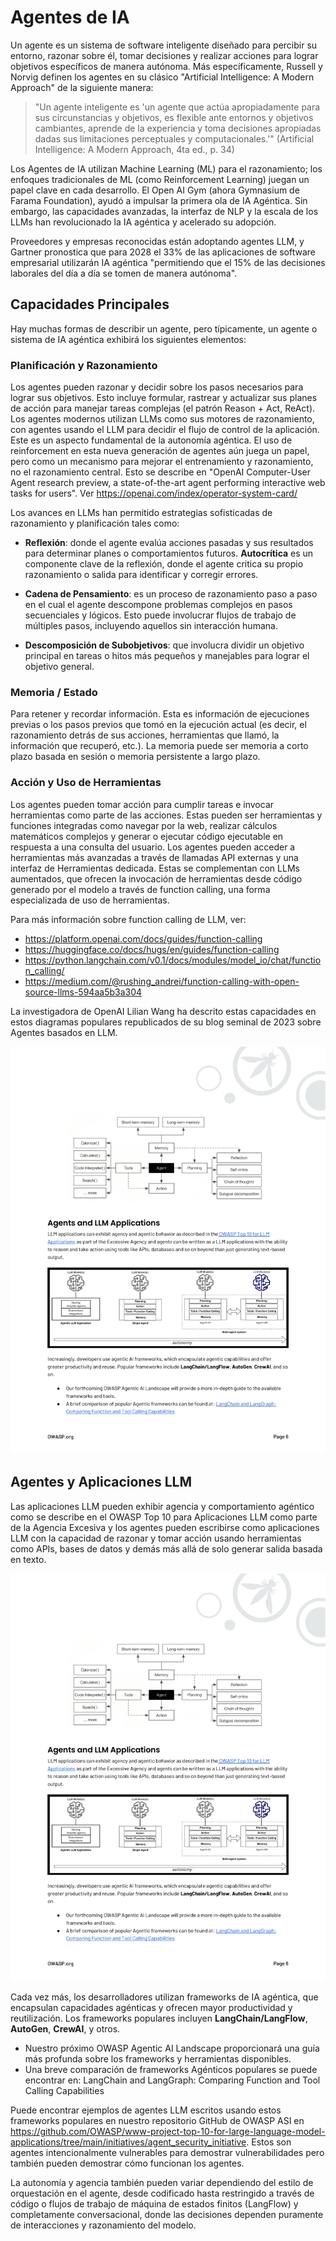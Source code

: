 # Agentes de IA

Un agente es un sistema de software inteligente diseñado para percibir su entorno, razonar sobre él, tomar decisiones y realizar acciones para lograr objetivos específicos de manera autónoma. Más específicamente, Russell y Norvig definen los agentes en su clásico "Artificial Intelligence: A Modern Approach" de la siguiente manera:

> "Un agente inteligente es 'un agente que actúa apropiadamente para sus circunstancias y objetivos, es flexible ante entornos y objetivos cambiantes, aprende de la experiencia y toma decisiones apropiadas dadas sus limitaciones perceptuales y computacionales.'" (Artificial Intelligence: A Modern Approach, 4ta ed., p. 34)

Los Agentes de IA utilizan Machine Learning (ML) para el razonamiento; los enfoques tradicionales de ML (como Reinforcement Learning) juegan un papel clave en cada desarrollo. El Open AI Gym (ahora Gymnasium de Farama Foundation), ayudó a impulsar la primera ola de IA Agéntica. Sin embargo, las capacidades avanzadas, la interfaz de NLP y la escala de los LLMs han revolucionado la IA agéntica y acelerado su adopción.

Proveedores y empresas reconocidas están adoptando agentes LLM, y Gartner pronostica que para 2028 el 33% de las aplicaciones de software empresarial utilizarán IA agéntica "permitiendo que el 15% de las decisiones laborales del día a día se tomen de manera autónoma".

## Capacidades Principales

Hay muchas formas de describir un agente, pero típicamente, un agente o sistema de IA agéntica exhibirá los siguientes elementos:

### Planificación y Razonamiento

Los agentes pueden razonar y decidir sobre los pasos necesarios para lograr sus objetivos. Esto incluye formular, rastrear y actualizar sus planes de acción para manejar tareas complejas (el patrón Reason + Act, ReAct). Los agentes modernos utilizan LLMs como sus motores de razonamiento, con agentes usando el LLM para decidir el flujo de control de la aplicación. Este es un aspecto fundamental de la autonomía agéntica. El uso de reinforcement en esta nueva generación de agentes aún juega un papel, pero como un mecanismo para mejorar el entrenamiento y razonamiento, no el razonamiento central. Esto se describe en "OpenAI Computer-User Agent research preview, a state-of-the-art agent performing interactive web tasks for users". Ver https://openai.com/index/operator-system-card/

Los avances en LLMs han permitido estrategias sofisticadas de razonamiento y planificación tales como:

- **Reflexión**: donde el agente evalúa acciones pasadas y sus resultados para determinar planes o comportamientos futuros. **Autocrítica** es un componente clave de la reflexión, donde el agente critica su propio razonamiento o salida para identificar y corregir errores.

- **Cadena de Pensamiento**: es un proceso de razonamiento paso a paso en el cual el agente descompone problemas complejos en pasos secuenciales y lógicos. Esto puede involucrar flujos de trabajo de múltiples pasos, incluyendo aquellos sin interacción humana.

- **Descomposición de Subobjetivos**: que involucra dividir un objetivo principal en tareas o hitos más pequeños y manejables para lograr el objetivo general.

### Memoria / Estado

Para retener y recordar información. Esta es información de ejecuciones previas o los pasos previos que tomó en la ejecución actual (es decir, el razonamiento detrás de sus acciones, herramientas que llamó, la información que recuperó, etc.). La memoria puede ser memoria a corto plazo basada en sesión o memoria persistente a largo plazo.

### Acción y Uso de Herramientas

Los agentes pueden tomar acción para cumplir tareas e invocar herramientas como parte de las acciones. Estas pueden ser herramientas y funciones integradas como navegar por la web, realizar cálculos matemáticos complejos y generar o ejecutar código ejecutable en respuesta a una consulta del usuario. Los agentes pueden acceder a herramientas más avanzadas a través de llamadas API externas y una interfaz de Herramientas dedicada. Estas se complementan con LLMs aumentados, que ofrecen la invocación de herramientas desde código generado por el modelo a través de function calling, una forma especializada de uso de herramientas.

Para más información sobre function calling de LLM, ver:
- https://platform.openai.com/docs/guides/function-calling
- https://huggingface.co/docs/hugs/en/guides/function-calling
- https://python.langchain.com/v0.1/docs/modules/model_io/chat/function_calling/
- https://medium.com/@rushing_andrei/function-calling-with-open-source-llms-594aa5b3a304

La investigadora de OpenAI Lilian Wang ha descrito estas capacidades en estos diagramas populares republicados de su blog seminal de 2023 sobre Agentes basados en LLM.

![Diagrama de Arquitectura de Agente](images/page_07.png)

## Agentes y Aplicaciones LLM

Las aplicaciones LLM pueden exhibir agencia y comportamiento agéntico como se describe en el OWASP Top 10 para Aplicaciones LLM como parte de la Agencia Excesiva y los agentes pueden escribirse como aplicaciones LLM con la capacidad de razonar y tomar acción usando herramientas como APIs, bases de datos y demás más allá de solo generar salida basada en texto.

![Evolución de Aplicaciones LLM](images/page_07.png)

Cada vez más, los desarrolladores utilizan frameworks de IA agéntica, que encapsulan capacidades agénticas y ofrecen mayor productividad y reutilización. Los frameworks populares incluyen **LangChain/LangFlow**, **AutoGen**, **CrewAI**, y otros.

- Nuestro próximo OWASP Agentic AI Landscape proporcionará una guía más profunda sobre los frameworks y herramientas disponibles.
- Una breve comparación de frameworks Agénticos populares se puede encontrar en: LangChain and LangGraph: Comparing Function and Tool Calling Capabilities

Puede encontrar ejemplos de agentes LLM escritos usando estos frameworks populares en nuestro repositorio GitHub de OWASP ASI en https://github.com/OWASP/www-project-top-10-for-large-language-model-applications/tree/main/initiatives/agent_security_initiative. Estos son agentes intencionalmente vulnerables para demostrar vulnerabilidades pero también pueden demostrar cómo funcionan los agentes.

La autonomía y agencia también pueden variar dependiendo del estilo de orquestación en el agente, desde codificado hasta restringido a través de código o flujos de trabajo de máquina de estados finitos (LangFlow) y completamente conversacional, donde las decisiones dependen puramente de interacciones y razonamiento del modelo.

